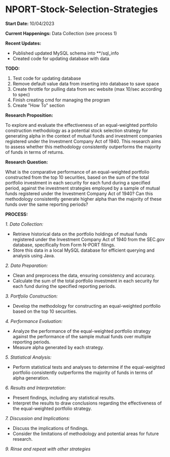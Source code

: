 # NPORT-Stock-Selection-Strategies

**Start Date:** 10/04/2023

**Current Happenings:** Data Collection (see process 1)

**Recent Updates:**
- Published updated MySQL schema into **/sql_info
- Created code for updating database with data

**TODO:**
1. Test code for updating database
2. Remove default value data from inserting into database to save space
3. Create throttle for pulling data from sec website (max 10/sec according to spec)
4. Finish creating cmd for managing the program
5. Create "How To" section

**Research Proposition:**

To explore and evaluate the effectiveness of an equal-weighted portfolio construction methodology as a potential stock selection strategy for generating alpha in the context of mutual funds and investment companies registered under the Investment Company Act of 1940. This research aims to assess whether this methodology consistently outperforms the majority of funds in terms of returns.

**Research Question:**

What is the comparative performance of an equal-weighted portfolio constructed from the top 10 securities, based on the sum of the total portfolio investment in each security for each fund during a specified period, against the investment strategies employed by a sample of mutual funds registered under the Investment Company Act of 1940? Can this methodology consistently generate higher alpha than the majority of these funds over the same reporting periods?

**PROCESS:**

_1. Data Collection:_
  - Retrieve historical data on the portfolio holdings of mutual funds registered under the Investment Company Act of 1940 from the SEC.gov database, specifically from Form N-PORT filings.
  - Store this data in a local MySQL database for efficient querying and analysis using Java.

_2. Data Preparation:_
  - Clean and preprocess the data, ensuring consistency and accuracy.
  - Calculate the sum of the total portfolio investment in each security for each fund during the specified reporting periods.

_3. Portfolio Construction:_
  - Develop the methodology for constructing an equal-weighted portfolio based on the top 10 securities.

_4. Performance Evaluation:_
  - Analyze the performance of the equal-weighted portfolio strategy against the performance of the sample mutual funds over multiple reporting periods.
  - Measure alpha generated by each strategy.

_5. Statistical Analysis:_
  - Perform statistical tests and analyses to determine if the equal-weighted portfolio consistently outperforms the majority of funds in terms of alpha generation.

_6. Results and Interpretation:_
  - Present findings, including any statistical results.
  - Interpret the results to draw conclusions regarding the effectiveness of the equal-weighted portfolio strategy.

_7. Discussion and Implications:_
  - Discuss the implications of findings.
  - Consider the limitations of methodology and potential areas for future research.

_9. Rinse and repeat with other strategies_

